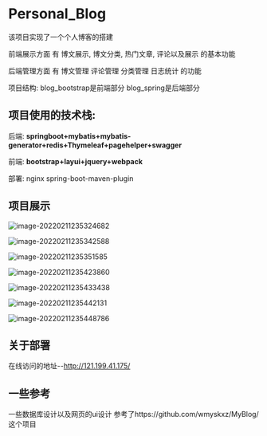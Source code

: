 # Personal_Blog

该项目实现了一个个人博客的搭建

前端展示方面 有 博文展示, 博文分类, 热门文章, 评论以及展示 的基本功能

后端管理方面 有 博文管理 评论管理 分类管理 日志统计 的功能

项目结构: blog_bootstrap是前端部分  blog_spring是后端部分

## 项目使用的技术栈:

后端: **springboot+mybatis+mybatis-generator+redis+Thymeleaf+pagehelper+swagger**

前端: **bootstrap+layui+jquery+webpack**

部署: nginx spring-boot-maven-plugin


## 项目展示

![image-20220211235324682](https://cnblog-img-william.oss-cn-beijing.aliyuncs.com/img/image-20220211235324682.png)

![image-20220211235342588](https://cnblog-img-william.oss-cn-beijing.aliyuncs.com/img/image-20220211235342588.png)

![image-20220211235351585](https://cnblog-img-william.oss-cn-beijing.aliyuncs.com/img/image-20220211235351585.png)

![image-20220211235423860](https://cnblog-img-william.oss-cn-beijing.aliyuncs.com/img/image-20220211235423860.png)

![image-20220211235433438](https://cnblog-img-william.oss-cn-beijing.aliyuncs.com/img/image-20220211235433438.png)

![image-20220211235442131](https://cnblog-img-william.oss-cn-beijing.aliyuncs.com/img/image-20220211235442131.png)

![image-20220211235448786](https://cnblog-img-william.oss-cn-beijing.aliyuncs.com/img/image-20220211235448786.png)

## 关于部署

在线访问的地址--http://121.199.41.175/

## 一些参考

一些数据库设计以及网页的ui设计 参考了https://github.com/wmyskxz/MyBlog/这个项目 

